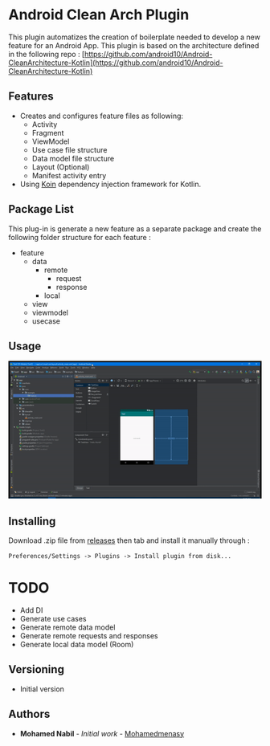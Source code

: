 # Android Clean Arch Plugin

This plugin automatizes the creation of boilerplate needed to develop a new feature for an Android App. This plugin is based on the architecture defined in the following repo :
[https://github.com/android10/Android-CleanArchitecture-Kotlin](https://github.com/android10/Android-CleanArchitecture-Kotlin)

## Features

- Creates and configures feature files as following:
    - Activity
    - Fragment
    - ViewModel
    - Use case file structure
    - Data model file structure
    - Layout (Optional)
    - Manifest activity entry
- Using [Koin](https://insert-koin.io/) dependency injection framework for Kotlin.

## Package List
This plug-in is generate a new feature as a separate package and create the following folder structure for each feature :
-   feature
	-   data
		-   remote
			-   request
			-   response
		-   local
	-   view
	-   viewmodel
	-   usecase

## Usage

![Screencast](./art/usage.gif)

## Installing

Download .zip file from [releases](https://github.com/mohamedmenasy/clean-architecture-android-studio-plugin/releases) then tab and install it manually through :

```
Preferences/Settings -> Plugins -> Install plugin from disk...
```

# TODO

* Add DI
* Generate use cases
* Generate remote data model
* Generate remote requests and responses
* Generate local data model (Room)

## Versioning

* Initial version

## Authors

* **Mohamed Nabil** - *Initial work* - [Mohamedmenasy](https://github.com/mohamedmenasyh)
